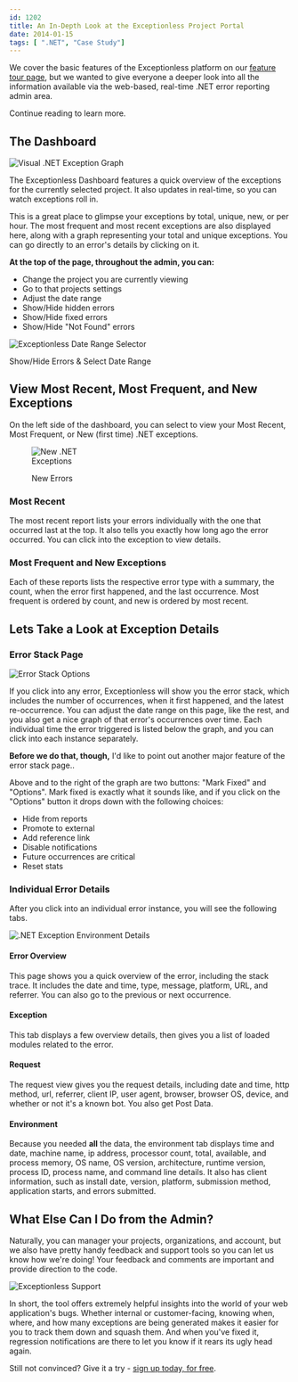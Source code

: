 ```yaml
---
id: 1202
title: An In-Depth Look at the Exceptionless Project Portal
date: 2014-01-15
tags: [ ".NET", "Case Study"]
---
```

We cover the basic features of the Exceptionless platform on our [feature tour page](/tour/ "Exceptionless Feature Tour"), but we wanted to give everyone a deeper look into all the information available via the web-based, real-time .NET error reporting admin area.

Continue reading to learn more.<!--more-->

## The Dashboard

![Visual .NET Exception Graph](/assets/img/news/graph.jpg)

The Exceptionless Dashboard features a quick overview of the exceptions for the currently selected project. It also updates in real-time, so you can watch exceptions roll in.

This is a great place to glimpse your exceptions by total, unique, new, or per hour. The most frequent and most recent exceptions are also displayed here, along with a graph representing your total and unique exceptions. You can go directly to an error's details by clicking on it.

**At the top of the page, throughout the admin, you can:**

* Change the project you are currently viewing
* Go to that projects settings
* Adjust the date range
* Show/Hide hidden errors
* Show/Hide fixed errors
* Show/Hide "Not Found" errors<figure id="attachment_1340" class="thumbnail wp-caption alignleft" style="width: 150px">

![Exceptionless Date Range Selector](/assets/img/news/date-range-150x150.jpg)<figcaption class="caption wp-caption-text">Show/Hide Errors & Select Date Range</figcaption></figure>

<div style="clear: both;">
</div>

## View Most Recent, Most Frequent, and New Exceptions

On the left side of the dashboard, you can select to view your Most Recent, Most Frequent, or New (first time) .NET exceptions.<figure id="attachment_1221" class="thumbnail wp-caption alignleft" style="width: 150px">

![New .NET Exceptions](/assets/img/news/new-150x150.jpg)<figcaption class="caption wp-caption-text">New Errors</figcaption></figure>

<div style="clear: both;">
</div>

### Most Recent

The most recent report lists your errors individually with the one that occurred last at the top. It also tells you exactly how long ago the error occurred. You can click into the exception to view details.

### Most Frequent and New Exceptions

Each of these reports lists the respective error type with a summary, the count, when the error first happened, and the last occurrence. Most frequent is ordered by count, and new is ordered by most recent.

## Lets Take a Look at Exception Details

### Error Stack Page


![Error Stack Options](/assets/img/news/exception-options-150x150.jpg)

<div style="clear: both;">
</div>

If you click into any error, Exceptionless will show you the error stack, which includes the number of occurrences, when it first happened, and the latest re-occurrence. You can adjust the date range on this page, like the rest, and you also get a nice graph of that error's occurrences over time. Each individual time the error triggered is listed below the graph, and you can click into each instance separately.

**Before we do that, though,** I'd like to point out another major feature of the error stack page..

Above and to the right of the graph are two buttons: "Mark Fixed" and "Options". Mark fixed is exactly what it sounds like, and if you click on the "Options" button it drops down with the following choices:

* Hide from reports
* Promote to external
* Add reference link
* Disable notifications
* Future occurrences are critical
* Reset stats

### Individual Error Details

After you click into an individual error instance, you will see the following tabs.

![.NET Exception Environment Details](/assets/img/news/exception-details-environment-150x150.jpg)

<div style="clear: both;">
</div>

#### Error Overview

This page shows you a quick overview of the error, including the stack trace. It includes the date and time, type, message, platform, URL, and referrer. You can also go to the previous or next occurrence.

#### Exception

This tab displays a few overview details, then gives you a list of loaded modules related to the error.

#### Request

The request view gives you the request details, including date and time, http method, url, referrer, client IP, user agent, browser, browser OS, device, and whether or not it's a known bot. You also get Post Data.

#### Environment

Because you needed **all** the data, the environment tab displays time and date, machine name, ip address, processor count, total, available, and process memory, OS name, OS version, architecture, runtime version, process ID, process name, and command line details. It also has client information, such as install date, version, platform, submission method, application starts, and errors submitted.

## What Else Can I Do from the Admin?

Naturally, you can manager your projects, organizations, and account, but we also have pretty handy feedback and support tools so you can let us know how we're doing! Your feedback and comments are important and provide direction to the code.

![Exceptionless Support](/assets/img/news/support-150x150.jpg)

<div style="clear: both;">
</div>

In short, the tool offers extremely helpful insights into the world of your web application's bugs. Whether internal or customer-facing, knowing when, where, and how many exceptions are being generated makes it easier for you to track them down and squash them. And when you've fixed it, regression notifications are there to let you know if it rears its ugly head again.

Still not convinced? Give it a try - [sign up today, for free](https://be.exceptionless.io/signup "Sign up for Exceptionless").


